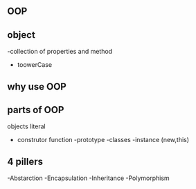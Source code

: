 ## OOP

## object
-collection of properties and method
- toowerCase



## why use OOP


## parts of OOP
objects literal


- construtor function
-prototype
-classes
-instance (new,this)




## 4 pillers
-Abstarction
-Encapsulation
-Inheritance
-Polymorphism
